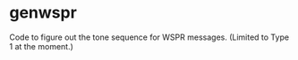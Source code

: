 # genwspr
Code to figure out the tone sequence for WSPR messages.  (Limited to Type 1 at the moment.)
